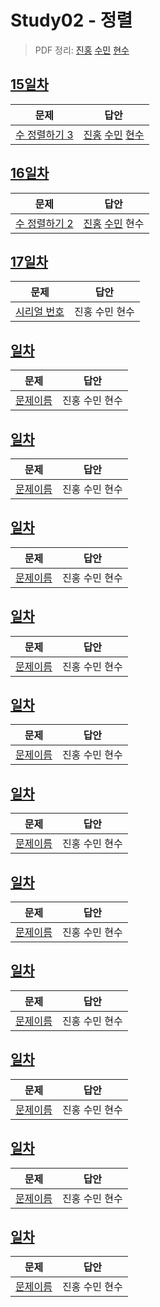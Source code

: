 # Study02 - 정렬
> PDF 정리: [진홍](self_study/kjh.pdf) [수민](self_study/ysm2.pdf) [현수](self_study/hhs.pdf)

## [15일차](Day15)

| 문제                                                | 답안                |
|---------------------------------------------------| ------------------- |
| [수 정렬하기 3](https://www.acmicpc.net/problem/10989) | [진홍](Day15/kjh.kt) [수민](Day15/ysm.cpp) [현수](Day15/hhs.java) |

## [16일차](Day16)

| 문제                 | 답안                |
| -------------------- | ------------------- |
| [수 정렬하기 2](https://www.acmicpc.net/problem/2751) | [진홍](Day16/kjh.kt) [수민](Day16/ysm.cpp) 현수 |

## [17일차](Day17)

| 문제                 | 답안                |
| -------------------- | ------------------- |
| [시리얼 번호](https://www.acmicpc.net/problem/1431) | 진홍 수민 현수 |

## [일차](Day)

| 문제                 | 답안                |
| -------------------- | ------------------- |
| [문제이름](문제링크) | 진홍 수민 현수 |

## [일차](Day)

| 문제                 | 답안                |
| -------------------- | ------------------- |
| [문제이름](문제링크) | 진홍 수민 현수 |

## [일차](Day)

| 문제                 | 답안                |
| -------------------- | ------------------- |
| [문제이름](문제링크) | 진홍 수민 현수 |

## [일차](Day)

| 문제                 | 답안                |
| -------------------- | ------------------- |
| [문제이름](문제링크) | 진홍 수민 현수 |

## [일차](Day)

| 문제                 | 답안                |
| -------------------- | ------------------- |
| [문제이름](문제링크) | 진홍 수민 현수 |

## [일차](Day)

| 문제                 | 답안                |
| -------------------- | ------------------- |
| [문제이름](문제링크) | 진홍 수민 현수 |

## [일차](Day)

| 문제                 | 답안                |
| -------------------- | ------------------- |
| [문제이름](문제링크) | 진홍 수민 현수 |

## [일차](Day)

| 문제                 | 답안                |
| -------------------- | ------------------- |
| [문제이름](문제링크) | 진홍 수민 현수 |

## [일차](Day)

| 문제                 | 답안                |
| -------------------- | ------------------- |
| [문제이름](문제링크) | 진홍 수민 현수 |

## [일차](Day)

| 문제                 | 답안                |
| -------------------- | ------------------- |
| [문제이름](문제링크) | 진홍 수민 현수 |

## [일차](Day)

| 문제                 | 답안                |
| -------------------- | ------------------- |
| [문제이름](문제링크) | 진홍 수민 현수 |
